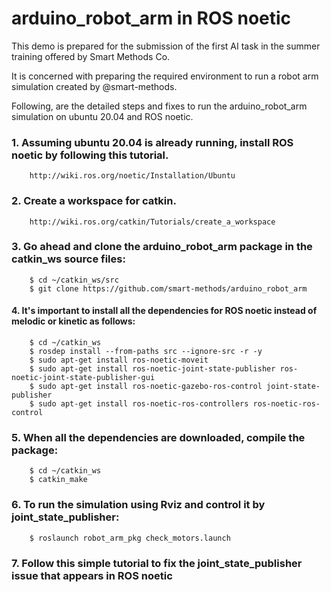 # arduino_robot_arm in ROS noetic

  This demo is prepared for the submission of the first AI task in the summer training offered by Smart Methods Co.

  It is concerned with preparing the required environment to run a robot arm simulation created by @smart-methods.

  Following, are the detailed steps and fixes to run the arduino_robot_arm simulation on ubuntu 20.04 and ROS noetic.

### 1. Assuming ubuntu 20.04 is already running, install  ROS noetic by following this tutorial.
```
	http://wiki.ros.org/noetic/Installation/Ubuntu
```

### 2. Create a workspace for catkin.
```
	http://wiki.ros.org/catkin/Tutorials/create_a_workspace
```

### 3. Go ahead and clone the arduino_robot_arm package in the catkin_ws source files:
```
	$ cd ~/catkin_ws/src
	$ git clone https://github.com/smart-methods/arduino_robot_arm 
```

#### 4. It's important to install all the dependencies for ROS noetic instead of melodic or kinetic as follows:
```
	$ cd ~/catkin_ws
	$ rosdep install --from-paths src --ignore-src -r -y
	$ sudo apt-get install ros-noetic-moveit
	$ sudo apt-get install ros-noetic-joint-state-publisher ros-noetic-joint-state-publisher-gui
	$ sudo apt-get install ros-noetic-gazebo-ros-control joint-state-publisher
	$ sudo apt-get install ros-noetic-ros-controllers ros-noetic-ros-control
```

### 5. When all the dependencies are downloaded, compile the package:
```
	$ cd ~/catkin_ws
	$ catkin_make
```
### 6. To run the simulation using Rviz and control it by joint_state_publisher:
```
	$ roslaunch robot_arm_pkg check_motors.launch
```

### 7. Follow this simple tutorial to fix the joint_state_publisher issue that appears in ROS noetic

